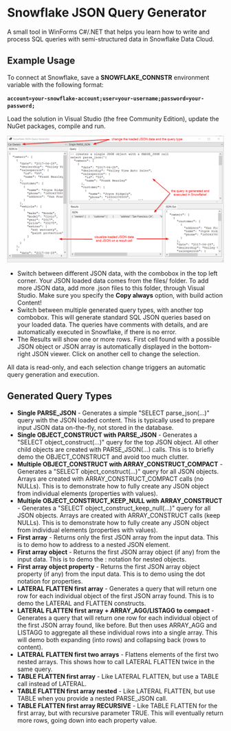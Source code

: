Snowflake JSON Query Generator
==============================
A small tool in WinForms C#/.NET that helps you learn how to write and process SQL queries with semi-structured data in Snowflake Data Cloud.

Example Usage
-------------

To connect at Snowflake, save a **SNOWFLAKE_CONNSTR** environment variable with the following format:

**<code>account=your-snowflake-account;user=your-username;password=your-password;</code>**  

Load the solution in Visual Studio (the free Community Edition), update the NuGet packages, compile and run.

![Screen](/images/Snowflake-JSON-Query-Generator.png)

* Switch between different JSON data, with the combobox in the top left corner. Your JSON loaded data comes from the files/ folder. To add more JSON data, add more .json files to this folder, through Visual Studio. Make sure you specify the **Copy always** option, with build action Content!  
* Switch between multiple generated query types, with another top combobox. This will generate standard SQL JSON queries based on your loaded data. The queries have comments with details, and are automatically executed in Snowflake, if there is no error.  
* The Results will show one or more rows. First cell found with a possible JSON object or JSON array is automatically displayed in the bottom-right JSON viewer. Click on another cell to change the selection.  

All data is read-only, and each selection change triggers an automatic query generation and execution.

Generated Query Types
---------------------

* **Single PARSE_JSON** - Generates a simple "SELECT parse_json(...)" query with the JSON loaded content. This is typically used to prepare input JSON data on-the-fly, not stored in the database.  
* **Single OBJECT_CONSTRUCT with PARSE_JSON** - Generates a "SELECT object_construct(...)" query for the top JSON object. All other child objects are created with PARSE_JSON(...) calls. This is to briefly demo the OBJECT_CONSTRUCT and avoid too much clutter.  
* **Multiple OBJECT_CONSTRUCT with ARRAY_CONSTRUCT_COMPACT** - Generates a "SELECT object_construct(...)" query for all JSON objects. Arrays are created with ARRAY_CONSTRUCT_COMPACT calls (no NULLs). This is to demonstrate how to fully create any JSON object from individual elements (properties with values).  
* **Multiple OBJECT_CONSTRUCT_KEEP_NULL with ARRAY_CONSTRUCT** - Generates a "SELECT object_construct_keep_null(...)" query for all JSON objects. Arrays are created with ARRAY_CONSTRUCT calls (keep NULLs). This is to demonstrate how to fully create any JSON object from individual elements (properties with values).  
* **First array** - Returns only the first JSON array from the input data. This is to demo how to address to a nested JSON element.  
* **First array object** - Returns the first JSON array object (if any) from the input data. This is to demo the : notation for nested objects.  
* **First array object property** - Returns the first JSON array object property (if any) from the input data. This is to demo using the dot notation for properties.  
* **LATERAL FLATTEN first array** - Generates a query that will return one row for each individual object of the first JSON array found. This is to demo the LATERAL and FLATTEN constructs.  
* **LATERAL FLATTEN first array + ARRAY_AGG/LISTAGG to compact** - Generates a query that will return one row for each individual object of the first JSON array found, like before. But then uses ARRAY_AGG and LISTAGG to aggregate all these individual rows into a single array. This will demo both expanding (into rows) and collapsing back (rows to content).  
* **LATERAL FLATTEN first two arrays** - Flattens elements of the first two nested arrays. This shows how to call LATERAL FLATTEN twice in the same query.  
* **TABLE FLATTEN first array** - Like LATERAL FLATTEN, but use a TABLE call instead of LATERAL.  
* **TABLE FLATTEN first array nested** - Like LATERAL FLATTEN, but use TABLE when you provide a nested PARSE_JSON call.  
* **TABLE FLATTEN first array RECURSIVE** - Like TABLE FLATTEN for the first array, but with recursive parameter TRUE. This will eventually return more rows, going down into each property value.  

